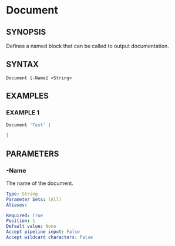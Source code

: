 
# Document

## SYNOPSIS
Defines a named block that can be called to output documentation.

## SYNTAX

```
Document [-Name] <String>
```

## EXAMPLES

### EXAMPLE 1

```powershell
Document 'Test' {

}
```

## PARAMETERS

### -Name
The name of the document.

```yaml
Type: String
Parameter Sets: (All)
Aliases: 

Required: True
Position: 1
Default value: None
Accept pipeline input: False
Accept wildcard characters: False
```
